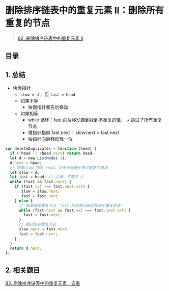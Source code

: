 
# 删除排序链表中的重复元素 II：删除所有重复的节点


> [82. 删除排序链表中的重复元素 II](https://leetcode.cn/problems/remove-duplicates-from-sorted-list-ii/)


## 目录
<!-- toc -->
 ## 1. 总结 

- 快慢指针
	- `slow = d` ，但 `fast = head`
	- 如果不等
		- 快慢指针都先后移动
	- 如果相等
		- while 循环：fast 向后移动直到找到不重复的值，→ 跳过了所有重复节点
		- 慢指针指向 fast.next： slow.next = fast.next
		- 快指针向后移动我一位


```javascript hl:13
var deleteDuplicates = function (head) {
  if (!head || !head.next) return head;
  let d = new ListNode(-1);
  d.next = head;
  // 如果slow 指向 head，将无法处理头节点重复的情况
  let slow = d; 
  let fast = head; // 注意：不等于 d
  while (fast && fast.next) {
    if (fast.val !== fast.next.val) {
       slow = slow.next;
       fast = fast.next;
    } else {
      // 如果发现重复节点，fast 向后移动直到找到不重复的值
      while (fast.next && fast.val === fast.next.val) {
        fast = fast.next;
      }
      // 跳过所有重复节点
      slow.next = fast.next;
      fast = fast.next;
    }
  }
  return d.next;
};

```

## 2. 相关题目

[83. 删除排序链表中的重复元素：去重](/post/heV5olZA.html)